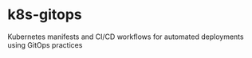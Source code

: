 # k8s-gitops
Kubernetes manifests and CI/CD workflows for automated deployments using GitOps practices

